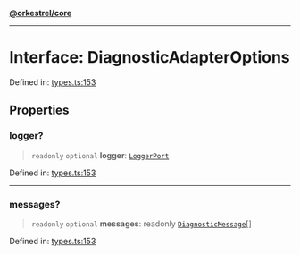 [**@orkestrel/core**](../index.md)

***

# Interface: DiagnosticAdapterOptions

Defined in: [types.ts:153](https://github.com/orkestrel/core/blob/ccb170966790f428093f11a71a5646a6e842dbf9/src/types.ts#L153)

## Properties

### logger?

> `readonly` `optional` **logger**: [`LoggerPort`](LoggerPort.md)

Defined in: [types.ts:153](https://github.com/orkestrel/core/blob/ccb170966790f428093f11a71a5646a6e842dbf9/src/types.ts#L153)

***

### messages?

> `readonly` `optional` **messages**: readonly [`DiagnosticMessage`](DiagnosticMessage.md)[]

Defined in: [types.ts:153](https://github.com/orkestrel/core/blob/ccb170966790f428093f11a71a5646a6e842dbf9/src/types.ts#L153)
